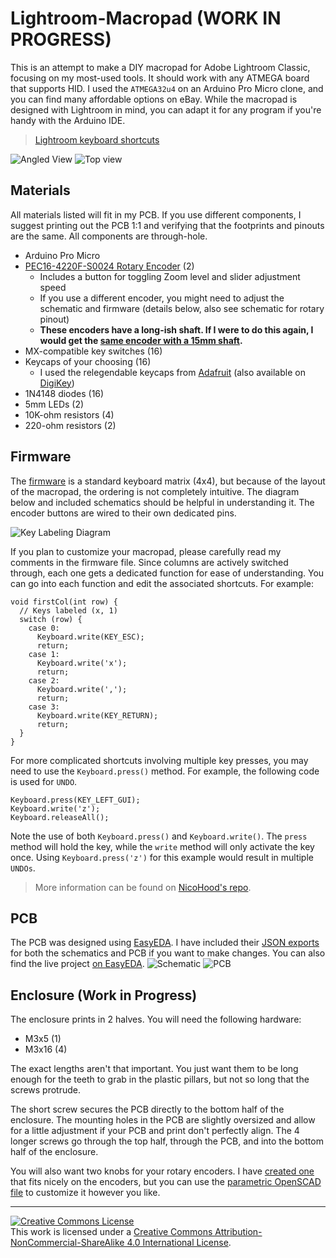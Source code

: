# Lightroom-Macropad (WORK IN PROGRESS)

This is an attempt to make a DIY macropad for Adobe Lightroom Classic, focusing on my most-used tools. It should work with any ATMEGA board that supports HID. I used the `ATMEGA32u4` on an Arduino Pro Micro clone, and you can find many affordable options on eBay. While the macropad is designed with Lightroom in mind, you can adapt it for any program if you're handy with the Arduino IDE.

> [Lightroom keyboard shortcuts](https://helpx.adobe.com/lightroom-classic/help/keyboard-shortcuts.html)

![Angled View](assets/angle-view.jpeg)
![Top view](assets/top-view.jpeg)

## Materials
All materials listed will fit in my PCB. If you use different components, I suggest printing out the PCB 1:1 and verifying that the footprints and pinouts are the same. All components are through-hole.
- Arduino Pro Micro
- [PEC16-4220F-S0024 Rotary Encoder](https://www.digikey.com/en/products/detail/bourns-inc/PEC16-4220F-S0024/3534239) (2)
  - Includes a button for toggling Zoom level and slider adjustment speed
  - If you use a different encoder, you might need to adjust the schematic and firmware (details below, also see schematic for rotary pinout)
  - **These encoders have a long-ish shaft. If I were to do this again, I would get the [same encoder with a 15mm shaft](https://www.digikey.com/en/products/detail/bourns-inc/PEC16-4215F-S0024/3534280?s=N4IgTCBcDaIAoFEDCBGAbAWgCxhQVgDEMBlABlLCxAF0BfIA).**
- MX-compatible key switches (16)
- Keycaps of your choosing (16)
  - I used the relegendable keycaps from [Adafruit](https://www.adafruit.com/product/5039) (also available on [DigiKey](https://www.digikey.com/en/products/detail/adafruit-industries-llc/5039/14313478?s=N4IgTCBcDaIEoFMA2CDmCB2ATAhgIxRAF0BfIA))
- 1N4148 diodes (16)
- 5mm LEDs (2)
- 10K-ohm resistors (4)
- 220-ohm resistors (2)

## Firmware
The [firmware](/firmware/firmware.ino) is a standard keyboard matrix (4x4), but because of the layout of the macropad, the ordering is not completely intuitive. The diagram below and included schematics should be helpful in understanding it. The encoder buttons are wired to their own dedicated pins.

![Key Labeling Diagram](assets/key-label.png)

If you plan to customize your macropad, please carefully read my comments in the firmware file. Since columns are actively switched through, each one gets a dedicated function for ease of understanding. You can go into each function and edit the associated shortcuts. For example:
```arduino
void firstCol(int row) {
  // Keys labeled (x, 1)
  switch (row) {
    case 0:
      Keyboard.write(KEY_ESC);
      return;
    case 1:
      Keyboard.write('x');
      return;
    case 2:
      Keyboard.write(',');
      return;
    case 3:
      Keyboard.write(KEY_RETURN);
      return;
  }
}
```
For more complicated shortcuts involving multiple key presses, you may need to use the `Keyboard.press()` method. For example, the following code is used for `UNDO`. 
```arduino
Keyboard.press(KEY_LEFT_GUI);
Keyboard.write('z');
Keyboard.releaseAll();
```
Note the use of both `Keyboard.press()` and `Keyboard.write()`. The `press` method will hold the key, while the `write` method will only activate the key once. Using `Keyboard.press('z')` for this example would result in multiple `UNDOs`.

> More information can be found on [NicoHood's repo](https://github.com/NicoHood/HID).

## PCB
The PCB was designed using [EasyEDA](https://easyeda.com). I have included their [JSON exports](/PCB/EasyEDA/) for both the schematics and PCB if you want to make changes. You can also find the live project [on EasyEDA](https://oshwlab.com/aiannazzone/lightroom).
![Schematic](assets/schematic.png)
![PCB](assets/pcb.png)

## Enclosure (Work in Progress)
The enclosure prints in 2 halves. You will need the following hardware:
- M3x5 (1)
- M3x16 (4)

The exact lengths aren't that important. You just want them to be long enough for the teeth to grab in the plastic pillars, but not so long that the screws protrude.

The short screw secures the PCB directly to the bottom half of the enclosure. The mounting holes in the PCB are slightly oversized and allow for a little adjustment if your PCB and print don't perfectly align. The 4 longer screws go through the top half, through the PCB, and into the bottom half of the enclosure.

You will also want two knobs for your rotary encoders. I have [created one](/STLs/Rotary_Knob.stl) that fits nicely on the encoders, but you can use the [parametric OpenSCAD file](/STLs/Rotary_Knob.scad) to customize it however you like.

___
<a rel="license" href="http://creativecommons.org/licenses/by-nc-sa/4.0/"><img alt="Creative Commons License" style="border-width:0" src="https://i.creativecommons.org/l/by-nc-sa/4.0/88x31.png" /></a><br />This work is licensed under a <a rel="license" href="http://creativecommons.org/licenses/by-nc-sa/4.0/">Creative Commons Attribution-NonCommercial-ShareAlike 4.0 International License</a>.